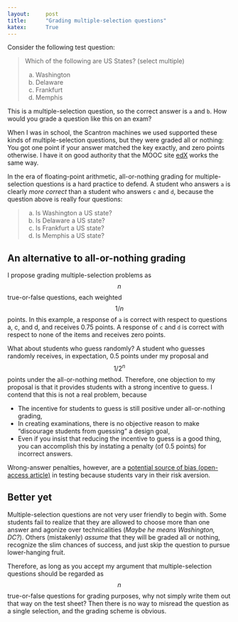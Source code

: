 ```yaml
---
layout:     post
title:      "Grading multiple-selection questions"
katex:      True
---
```


Consider the following test question:

> Which of the following are US States? (select multiple)
>
> <ol type="a">
>    <li>Washington </li>
>    <li>Delaware   </li>
>    <li>Frankfurt  </li>
>    <li>Memphis    </li>
> </ol>

This is a multiple-selection question, so the correct answer is `a` and `b`. How would you grade a question like this on an exam?
<!--more-->

When I was in school, the Scantron machines we used supported these kinds of multiple-selection questions, but they were graded all or nothing: You got one point if your answer matched the key exactly, and zero points otherwise. I have it on good authority that the MOOC site [edX](https://www.edx.org/) works the same way. 

In the era of floating-point arithmetic, all-or-nothing grading for multiple-selection questions is a hard practice to defend.
A student who answers `a` is clearly *more correct* than a student who answers `c` and `d`, because the question above is really four questions:

> <ol type="a">
>    <li>Is Washington a US state?</li>
>    <li>Is Delaware   a US state?</li>
>    <li>Is Frankfurt  a US state?</li>
>    <li>Is Memphis    a US state?</li>
> </ol>

## An alternative to all-or-nothing grading

I propose grading multiple-selection problems as $$n$$ true-or-false questions, each weighted $$1/n$$ points. In this example, a response of `a` is correct with respect to questions a, c, and d, and receives 0.75 points. A response of `c` and `d` is correct with respect to none of the items and receives zero points.

What about students who guess randomly? A student who guesses randomly receives, in expectation, 0.5 points under my proposal and $$1/ 2^n$$ points under the all-or-nothing method. Therefore, one objection to my proposal is that it provides students with a strong incentive to guess. I contend that this is not a real problem, because

 - The incentive for students to guess is still positive under all-or-nothing grading,
 - In creating examinations, there is no objective reason to make “discourage students from guessing” a design goal,
 - Even if you insist that reducing the incentive to guess is a good thing, you can accomplish this by instating a penalty (of 0.5 points) for incorrect answers.

Wrong-answer penalties, however, are a [potential source of bias (open-access article)](https://doi.org/10.1287/mnsc.2013.1776) in testing because students vary in their risk aversion. 

## Better yet

Multiple-selection questions are not very user friendly to begin with. Some students fail to realize that they are allowed to choose more than one answer and agonize over technicalities (*Maybe he means Washington, DC?*). Others (mistakenly) *assume* that they will be graded all or nothing, recognize the slim chances of success, and just skip the question to pursue lower-hanging fruit.

Therefore, as long as you accept my argument that multiple-selection questions should be regarded as $$n$$ true-or-false questions for grading purposes, why not simply write them out that way on the test sheet? Then there is no way to misread the question as a single selection, and the grading scheme is obvious. 
